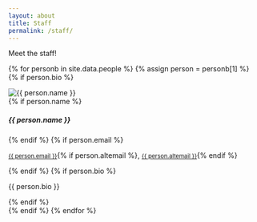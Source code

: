```yaml
---
layout: about
title: Staff
permalink: /staff/
---
```


Meet the staff!

{% for personb in site.data.people %}
{% assign person = personb[1] %}
{% if person.bio %}
<div class="d-sm-flex align-items-sm-center flex-sm-row shadow-card card">
    <img class="person-img col-3" src="{{ site.url }}/images/people/{{ person.img }}" alt="{{ person.name }}">
    <div class="person-body">
        {% if person.name %}<h5 class="person-title">{{ person.name }}</h5>{% endif %}
        {% if person.email %}<p class="person-email"><small class="text-muted"><a href="mailto:{{ person.email }}">{{ person.email }}</a></small>{% if person.altemail %}, <small class="text-muted"><a href="mailto:{{ person.altemail }}">{{ person.altemail }}</a></small>{% endif %}</p>{% endif %}
        {% if person.bio %}<p class="person-text">{{ person.bio }}</p>{% endif %}
    </div>
</div>
{% endif %}
{% endfor %}
